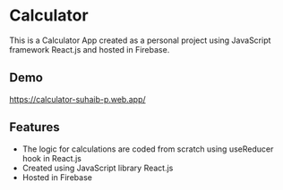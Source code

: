 
# Calculator

This is a Calculator App created as a personal project using JavaScript framework React.js and hosted in Firebase.


## Demo

https://calculator-suhaib-p.web.app/


## Features

- The logic for calculations are coded from scratch using useReducer hook in React.js
- Created using JavaScript library React.js
- Hosted in Firebase

